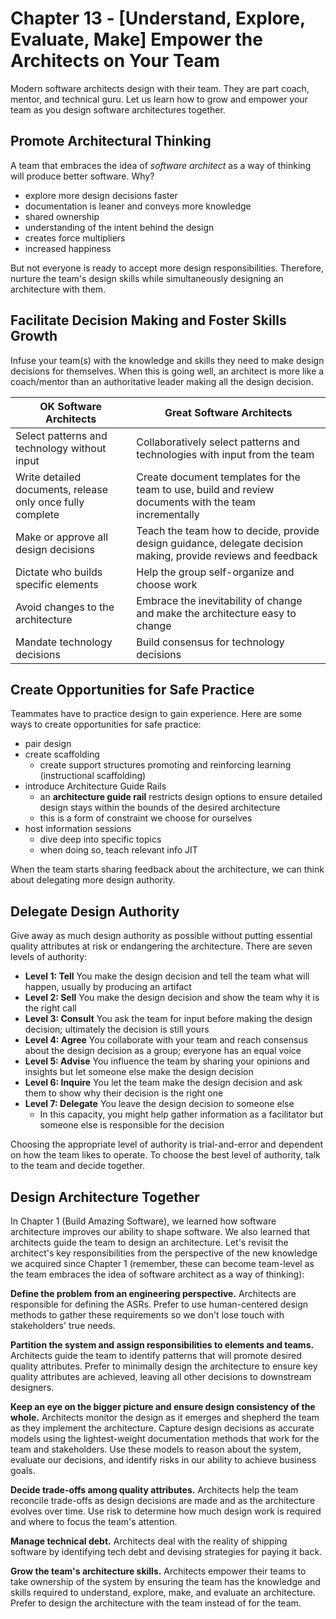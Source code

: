 # Chapter 13 - [Understand, Explore, Evaluate, Make] Empower the Architects on Your Team
Modern software architects design with their team.
They are part coach, mentor, and technical guru.
Let us learn how to grow and empower your team as you design software architectures together.

## Promote Architectural Thinking
A team that embraces the idea of _software architect_ as a way of thinking will produce better software.
Why?
- explore more design decisions faster
- documentation is leaner and conveys more knowledge
- shared ownership
- understanding of the intent behind the design
- creates force multipliers
- increased happiness

But not everyone is ready to accept more design responsibilities.
Therefore, nurture the team's design skills while simultaneously designing an architecture with them.

## Facilitate Decision Making and Foster Skills Growth
Infuse your team(s) with the knowledge and skills they need to make design decisions for themselves.
When this is going well, an architect is more like a coach/mentor than an authoritative leader making all the design decision.

| OK Software Architects | Great Software Architects |
| --- | --- |
| Select patterns and technology without input | Collaboratively select patterns and technologies with input from the team |
| Write detailed documents, release only once fully complete | Create document templates for the team to use, build and review documents with the team incrementally |
| Make or approve all design decisions | Teach the team how to decide, provide design guidance, delegate decision making, provide reviews and feedback |
| Dictate who builds specific elements | Help the group self-organize and choose work |
| Avoid changes to the architecture | Embrace the inevitability of change and make the architecture easy to change |
| Mandate technology decisions | Build consensus for technology decisions |

## Create Opportunities for Safe Practice
Teammates have to practice design to gain experience.
Here are some ways to create opportunities for safe practice:
- pair design
- create scaffolding
  - create support structures promoting and reinforcing learning (instructional scaffolding)
- introduce Architecture Guide Rails
  - an __architecture guide rail__ restricts design options to ensure detailed design stays within the bounds of the desired architecture
  - this is a form of constraint we choose for ourselves
- host information sessions
  - dive deep into specific topics
  - when doing so, teach relevant info JIT

When the team starts sharing feedback about the architecture, we can think about delegating more design authority.

## Delegate Design Authority
Give away as much design authority as possible without putting essential quality attributes at risk or endangering the architecture.
There are seven levels of authority:
- __Level 1: Tell__ You make the design decision and tell the team what will happen, usually by producing an artifact
- __Level 2: Sell__ You make the design decision and show the team why it is the right call
- __Level 3: Consult__ You ask the team for input before making the design decision; ultimately the decision is still yours
- __Level 4: Agree__ You collaborate with your team and reach consensus about the design decision as a group; everyone has an equal voice
- __Level 5: Advise__ You influence the team by sharing your opinions and insights but let someone else make the design decision
- __Level 6: Inquire__ You let the team make the design decision and ask them to show why their decision is the right one
- __Level 7: Delegate__ You leave the design decision to someone else
  - In this capacity, you might help gather information as a facilitator but someone else is responsible for the decision

Choosing the appropriate level of authority is trial-and-error and dependent on how the team likes to operate.
To choose the best level of authority, talk to the team and decide together.

## Design Architecture Together
In Chapter 1 (Build Amazing Software), we learned how software architecture improves our ability to shape software.
We also learned that architects guide the team to design an architecture.
Let's revisit the architect's key responsibilities from the perspective of the new knowledge we acquired since Chapter 1 (remember, these can become team-level as the team embraces the idea of software architect as a way of thinking):

__Define the problem from an engineering perspective.__
Architects are responsible for defining the ASRs.
Prefer to use human-centered design methods to gather these requirements so we don't lose touch with stakeholders' true needs.

__Partition the system and assign responsibilities to elements and teams.__
Architects guide the team to identify patterns that will promote desired quality attributes.
Prefer to minimally design the architecture to ensure key quality attributes are achieved, leaving all other decisions to downstream designers.

__Keep an eye on the bigger picture and ensure design consistency of the whole.__
Architects monitor the design as it emerges and shepherd the team as they implement the architecture.
Capture design decisions as accurate models using the lightest-weight documentation methods that work for the team and stakeholders.
Use these models to reason about the system, evaluate our decisions, and identify risks in our ability to achieve business goals.

__Decide trade-offs among quality attributes.__
Architects help the team reconcile trade-offs as design decisions are made and as the architecture evolves over time.
Use risk to determine how much design work is required and where to focus the team's attention.

__Manage technical debt.__
Architects deal with the reality of shipping software by identifying tech debt and devising strategies for paying it back.

__Grow the team's architecture skills.__
Architects empower their teams to take ownership of the system by ensuring the team has the knowledge and skills required to understand, explore, make, and evaluate an architecture.
Prefer to design the architecture with the team instead of for the team.